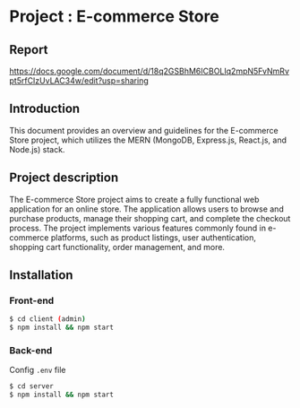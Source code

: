 # Project : E-commerce Store

## Report 

https://docs.google.com/document/d/18q2GSBhM6ICBOLIq2mpN5FvNmRvpt5rfCIzUvLAC34w/edit?usp=sharing

## Introduction

This document provides an overview and guidelines for the E-commerce Store project, which utilizes the MERN (MongoDB, Express.js, React.js, and Node.js) stack.

## Project description

The E-commerce Store project aims to create a fully functional web application for an online store. The application allows users to browse and purchase products, manage their shopping cart, and complete the checkout process. The project implements various features commonly found in e-commerce platforms, such as product listings, user authentication, shopping cart functionality, order management, and more.

## Installation

### Front-end

```bash
$ cd client (admin)
$ npm install && npm start
```

### Back-end

Config `.env` file

```bash
$ cd server
$ npm install && npm start
```
